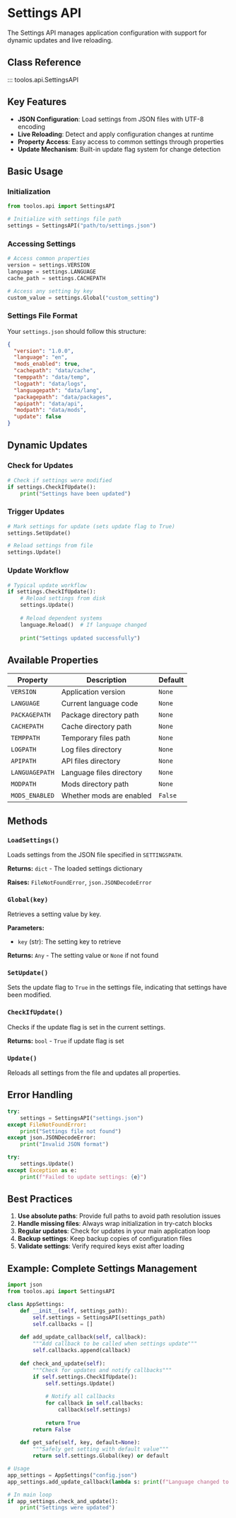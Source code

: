 # Settings API

The Settings API manages application configuration with support for dynamic updates and live reloading.

## Class Reference

::: toolos.api.SettingsAPI

## Key Features

- **JSON Configuration**: Load settings from JSON files with UTF-8 encoding
- **Live Reloading**: Detect and apply configuration changes at runtime
- **Property Access**: Easy access to common settings through properties
- **Update Mechanism**: Built-in update flag system for change detection

## Basic Usage

### Initialization

```python
from toolos.api import SettingsAPI

# Initialize with settings file path
settings = SettingsAPI("path/to/settings.json")
```

### Accessing Settings

```python
# Access common properties
version = settings.VERSION
language = settings.LANGUAGE
cache_path = settings.CACHEPATH

# Access any setting by key
custom_value = settings.Global("custom_setting")
```

### Settings File Format

Your `settings.json` should follow this structure:

```json
{
  "version": "1.0.0",
  "language": "en",
  "mods_enabled": true,
  "cachepath": "data/cache",
  "temppath": "data/temp",
  "logpath": "data/logs",
  "languagepath": "data/lang",
  "packagepath": "data/packages",
  "apipath": "data/api",
  "modpath": "data/mods",
  "update": false
}
```

## Dynamic Updates

### Check for Updates

```python
# Check if settings were modified
if settings.CheckIfUpdate():
    print("Settings have been updated")
```

### Trigger Updates

```python
# Mark settings for update (sets update flag to True)
settings.SetUpdate()

# Reload settings from file
settings.Update()
```

### Update Workflow

```python
# Typical update workflow
if settings.CheckIfUpdate():
    # Reload settings from disk
    settings.Update()
    
    # Reload dependent systems
    language.Reload()  # If language changed
    
    print("Settings updated successfully")
```

## Available Properties

| Property | Description | Default |
|----------|-------------|---------|
| `VERSION` | Application version | `None` |
| `LANGUAGE` | Current language code | `None` |
| `PACKAGEPATH` | Package directory path | `None` |
| `CACHEPATH` | Cache directory path | `None` |
| `TEMPPATH` | Temporary files path | `None` |
| `LOGPATH` | Log files directory | `None` |
| `APIPATH` | API files directory | `None` |
| `LANGUAGEPATH` | Language files directory | `None` |
| `MODPATH` | Mods directory path | `None` |
| `MODS_ENABLED` | Whether mods are enabled | `False` |

## Methods

### `LoadSettings()`
Loads settings from the JSON file specified in `SETTINGSPATH`.

**Returns:** `dict` - The loaded settings dictionary

**Raises:** `FileNotFoundError`, `json.JSONDecodeError`

### `Global(key)`
Retrieves a setting value by key.

**Parameters:**
- `key` (str): The setting key to retrieve

**Returns:** `Any` - The setting value or `None` if not found

### `SetUpdate()`
Sets the update flag to `True` in the settings file, indicating that settings have been modified.

### `CheckIfUpdate()`
Checks if the update flag is set in the current settings.

**Returns:** `bool` - `True` if update flag is set

### `Update()`
Reloads all settings from the file and updates all properties.

## Error Handling

```python
try:
    settings = SettingsAPI("settings.json")
except FileNotFoundError:
    print("Settings file not found")
except json.JSONDecodeError:
    print("Invalid JSON format")

try:
    settings.Update()
except Exception as e:
    print(f"Failed to update settings: {e}")
```

## Best Practices

1. **Use absolute paths**: Provide full paths to avoid path resolution issues
2. **Handle missing files**: Always wrap initialization in try-catch blocks
3. **Regular updates**: Check for updates in your main application loop
4. **Backup settings**: Keep backup copies of configuration files
5. **Validate settings**: Verify required keys exist after loading

## Example: Complete Settings Management

```python
import json
from toolos.api import SettingsAPI

class AppSettings:
    def __init__(self, settings_path):
        self.settings = SettingsAPI(settings_path)
        self.callbacks = []
    
    def add_update_callback(self, callback):
        """Add callback to be called when settings update"""
        self.callbacks.append(callback)
    
    def check_and_update(self):
        """Check for updates and notify callbacks"""
        if self.settings.CheckIfUpdate():
            self.settings.Update()
            
            # Notify all callbacks
            for callback in self.callbacks:
                callback(self.settings)
            
            return True
        return False
    
    def get_safe(self, key, default=None):
        """Safely get setting with default value"""
        return self.settings.Global(key) or default

# Usage
app_settings = AppSettings("config.json")
app_settings.add_update_callback(lambda s: print(f"Language changed to: {s.LANGUAGE}"))

# In main loop
if app_settings.check_and_update():
    print("Settings were updated")
```